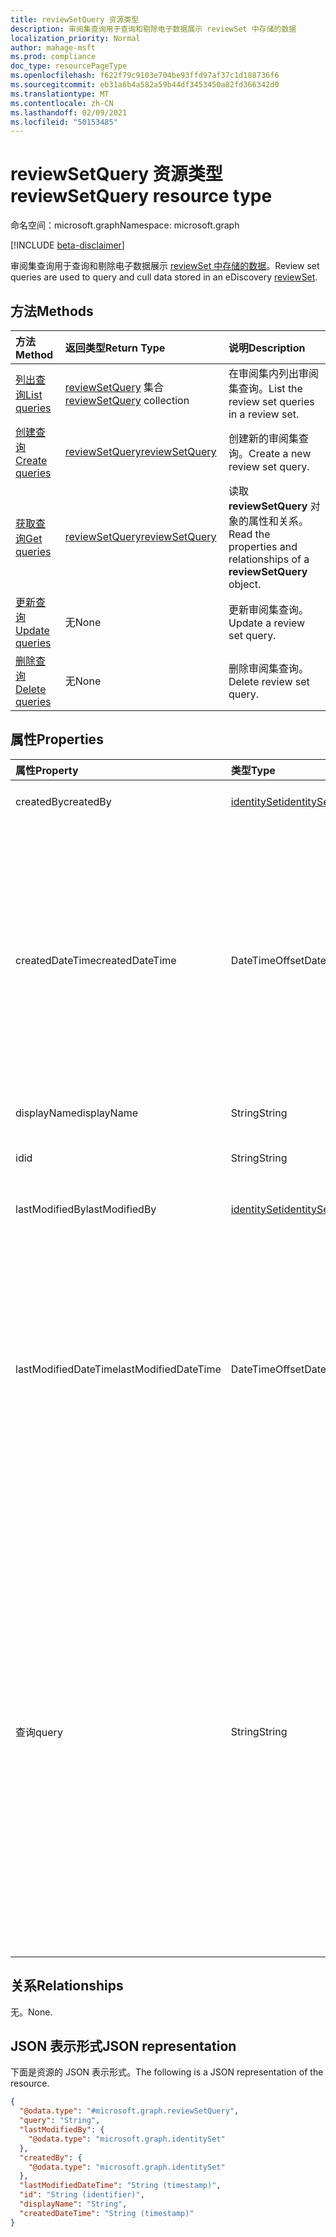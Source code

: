 ```yaml
---
title: reviewSetQuery 资源类型
description: 审阅集查询用于查询和剔除电子数据展示 reviewSet 中存储的数据
localization_priority: Normal
author: mahage-msft
ms.prod: compliance
doc_type: resourcePageType
ms.openlocfilehash: f622f79c9103e704be93ffd97af37c1d188736f6
ms.sourcegitcommit: eb31a6b4a582a59b44df3453450a82fd366342d0
ms.translationtype: MT
ms.contentlocale: zh-CN
ms.lasthandoff: 02/09/2021
ms.locfileid: "50153485"
---
```

# <a name="reviewsetquery-resource-type"></a><span data-ttu-id="e31e1-103">reviewSetQuery 资源类型</span><span class="sxs-lookup"><span data-stu-id="e31e1-103">reviewSetQuery resource type</span></span>

<span data-ttu-id="e31e1-104">命名空间：microsoft.graph</span><span class="sxs-lookup"><span data-stu-id="e31e1-104">Namespace: microsoft.graph</span></span>

[!INCLUDE [beta-disclaimer](../../includes/beta-disclaimer.md)]

<span data-ttu-id="e31e1-105">审阅集查询用于查询和剔除电子数据展示 [reviewSet 中存储的数据](reviewset.md)。</span><span class="sxs-lookup"><span data-stu-id="e31e1-105">Review set queries are used to query and cull data stored in an eDiscovery [reviewSet](reviewset.md).</span></span>

## <a name="methods"></a><span data-ttu-id="e31e1-106">方法</span><span class="sxs-lookup"><span data-stu-id="e31e1-106">Methods</span></span>

| <span data-ttu-id="e31e1-107">方法</span><span class="sxs-lookup"><span data-stu-id="e31e1-107">Method</span></span>       | <span data-ttu-id="e31e1-108">返回类型</span><span class="sxs-lookup"><span data-stu-id="e31e1-108">Return Type</span></span> | <span data-ttu-id="e31e1-109">说明</span><span class="sxs-lookup"><span data-stu-id="e31e1-109">Description</span></span> |
|:-------------|:------------|:------------|
| [<span data-ttu-id="e31e1-110">列出查询</span><span class="sxs-lookup"><span data-stu-id="e31e1-110">List queries</span></span>](../api/reviewsetquery-list.md) | <span data-ttu-id="e31e1-111">[reviewSetQuery](reviewsetquery.md) 集合</span><span class="sxs-lookup"><span data-stu-id="e31e1-111">[reviewSetQuery](reviewsetquery.md) collection</span></span> | <span data-ttu-id="e31e1-112">在审阅集内列出审阅集查询。</span><span class="sxs-lookup"><span data-stu-id="e31e1-112">List the review set queries in a review set.</span></span> |
| [<span data-ttu-id="e31e1-113">创建查询</span><span class="sxs-lookup"><span data-stu-id="e31e1-113">Create queries</span></span>](../api/reviewsetquery-post.md) | [<span data-ttu-id="e31e1-114">reviewSetQuery</span><span class="sxs-lookup"><span data-stu-id="e31e1-114">reviewSetQuery</span></span>](reviewsetquery.md) | <span data-ttu-id="e31e1-115">创建新的审阅集查询。</span><span class="sxs-lookup"><span data-stu-id="e31e1-115">Create a new review set query.</span></span> |
| [<span data-ttu-id="e31e1-116">获取查询</span><span class="sxs-lookup"><span data-stu-id="e31e1-116">Get queries</span></span>](../api/reviewsetquery-get.md) | [<span data-ttu-id="e31e1-117">reviewSetQuery</span><span class="sxs-lookup"><span data-stu-id="e31e1-117">reviewSetQuery</span></span>](reviewsetquery.md) | <span data-ttu-id="e31e1-118">读取 **reviewSetQuery** 对象的属性和关系。</span><span class="sxs-lookup"><span data-stu-id="e31e1-118">Read the properties and relationships of a **reviewSetQuery** object.</span></span> |
| [<span data-ttu-id="e31e1-119">更新查询</span><span class="sxs-lookup"><span data-stu-id="e31e1-119">Update queries</span></span>](../api/reviewsetquery-update.md) | <span data-ttu-id="e31e1-120">无</span><span class="sxs-lookup"><span data-stu-id="e31e1-120">None</span></span> | <span data-ttu-id="e31e1-121">更新审阅集查询。</span><span class="sxs-lookup"><span data-stu-id="e31e1-121">Update a review set query.</span></span> |
| [<span data-ttu-id="e31e1-122">删除查询</span><span class="sxs-lookup"><span data-stu-id="e31e1-122">Delete queries</span></span>](../api/reviewsetquery-delete.md) | <span data-ttu-id="e31e1-123">无</span><span class="sxs-lookup"><span data-stu-id="e31e1-123">None</span></span> | <span data-ttu-id="e31e1-124">删除审阅集查询。</span><span class="sxs-lookup"><span data-stu-id="e31e1-124">Delete review set query.</span></span> |

## <a name="properties"></a><span data-ttu-id="e31e1-125">属性</span><span class="sxs-lookup"><span data-stu-id="e31e1-125">Properties</span></span>

| <span data-ttu-id="e31e1-126">属性</span><span class="sxs-lookup"><span data-stu-id="e31e1-126">Property</span></span>     | <span data-ttu-id="e31e1-127">类型</span><span class="sxs-lookup"><span data-stu-id="e31e1-127">Type</span></span>        | <span data-ttu-id="e31e1-128">说明</span><span class="sxs-lookup"><span data-stu-id="e31e1-128">Description</span></span> |
|:-------------|:------------|:------------|
| <span data-ttu-id="e31e1-129">createdBy</span><span class="sxs-lookup"><span data-stu-id="e31e1-129">createdBy</span></span> | [<span data-ttu-id="e31e1-130">identitySet</span><span class="sxs-lookup"><span data-stu-id="e31e1-130">identitySet</span></span>](/graph/api/resources/identityset) | <span data-ttu-id="e31e1-131">创建查询的用户。</span><span class="sxs-lookup"><span data-stu-id="e31e1-131">The user who created the query.</span></span> |
| <span data-ttu-id="e31e1-132">createdDateTime</span><span class="sxs-lookup"><span data-stu-id="e31e1-132">createdDateTime</span></span> |<span data-ttu-id="e31e1-133">DateTimeOffset</span><span class="sxs-lookup"><span data-stu-id="e31e1-133">DateTimeOffset</span></span>| <span data-ttu-id="e31e1-134">创建查询的时间和日期。</span><span class="sxs-lookup"><span data-stu-id="e31e1-134">The time and date when the query was created.</span></span> <span data-ttu-id="e31e1-135">时间戳类型表示采用 ISO 8601 格式的日期和时间信息，始终采用 UTC 时区。</span><span class="sxs-lookup"><span data-stu-id="e31e1-135">The Timestamp type represents date and time information using ISO 8601 format and is always in UTC time.</span></span> <span data-ttu-id="e31e1-136">例如，2014 年 1 月 1 日午夜 UTC 如下所示：`'2014-01-01T00:00:00Z'`</span><span class="sxs-lookup"><span data-stu-id="e31e1-136">For example, midnight UTC on Jan 1, 2014 would look like this: `'2014-01-01T00:00:00Z'`</span></span>|
| <span data-ttu-id="e31e1-137">displayName</span><span class="sxs-lookup"><span data-stu-id="e31e1-137">displayName</span></span> | <span data-ttu-id="e31e1-138">String</span><span class="sxs-lookup"><span data-stu-id="e31e1-138">String</span></span> | <span data-ttu-id="e31e1-139">查询的名称</span><span class="sxs-lookup"><span data-stu-id="e31e1-139">The name of the query</span></span>|
| <span data-ttu-id="e31e1-140">id</span><span class="sxs-lookup"><span data-stu-id="e31e1-140">id</span></span> |<span data-ttu-id="e31e1-141">String</span><span class="sxs-lookup"><span data-stu-id="e31e1-141">String</span></span>| <span data-ttu-id="e31e1-142">查询的唯一标识符。</span><span class="sxs-lookup"><span data-stu-id="e31e1-142">The unique identifier of the query.</span></span> <span data-ttu-id="e31e1-143">只读。</span><span class="sxs-lookup"><span data-stu-id="e31e1-143">Read-only.</span></span>|
| <span data-ttu-id="e31e1-144">lastModifiedBy</span><span class="sxs-lookup"><span data-stu-id="e31e1-144">lastModifiedBy</span></span> | [<span data-ttu-id="e31e1-145">identitySet</span><span class="sxs-lookup"><span data-stu-id="e31e1-145">identitySet</span></span>](/graph/api/resources/identityset) | <span data-ttu-id="e31e1-146">上次修改查询的用户。</span><span class="sxs-lookup"><span data-stu-id="e31e1-146">The user who last modified the query.</span></span> |
| <span data-ttu-id="e31e1-147">lastModifiedDateTime</span><span class="sxs-lookup"><span data-stu-id="e31e1-147">lastModifiedDateTime</span></span> |<span data-ttu-id="e31e1-148">DateTimeOffset</span><span class="sxs-lookup"><span data-stu-id="e31e1-148">DateTimeOffset</span></span> | <span data-ttu-id="e31e1-149">上次修改查询的日期和时间。</span><span class="sxs-lookup"><span data-stu-id="e31e1-149">The date and time the query was last modified.</span></span> <span data-ttu-id="e31e1-150">时间戳类型表示采用 ISO 8601 格式的日期和时间信息，始终采用 UTC 时区。</span><span class="sxs-lookup"><span data-stu-id="e31e1-150">The Timestamp type represents date and time information using ISO 8601 format and is always in UTC time.</span></span> <span data-ttu-id="e31e1-151">例如，2014 年 1 月 1 日午夜 UTC 如下所示：`'2014-01-01T00:00:00Z'`</span><span class="sxs-lookup"><span data-stu-id="e31e1-151">For example, midnight UTC on Jan 1, 2014 would look like this: `'2014-01-01T00:00:00Z'`</span></span>|
| <span data-ttu-id="e31e1-152">查询</span><span class="sxs-lookup"><span data-stu-id="e31e1-152">query</span></span> | <span data-ttu-id="e31e1-153">String</span><span class="sxs-lookup"><span data-stu-id="e31e1-153">String</span></span> | <span data-ttu-id="e31e1-154">KQL 中的查询字符串 (关键字查询语言) 查询。</span><span class="sxs-lookup"><span data-stu-id="e31e1-154">The query string in KQL (Keyword Query Language) query.</span></span> <span data-ttu-id="e31e1-155">有关详细信息，请参阅 [高级电子数据展示中的文档元数据字段](https://docs.microsoft.com/microsoft-365/compliance/document-metadata-fields-in-advanced-ediscovery)。</span><span class="sxs-lookup"><span data-stu-id="e31e1-155">For details, see [Document metadata fields in Advanced eDiscovery](https://docs.microsoft.com/microsoft-365/compliance/document-metadata-fields-in-advanced-ediscovery).</span></span>  <span data-ttu-id="e31e1-156">此字段直接映射到关键字条件。</span><span class="sxs-lookup"><span data-stu-id="e31e1-156">This field maps directly to the keywords condition.</span></span>  <span data-ttu-id="e31e1-157">您可以使用与值配对的可搜索字段名称 *中列出的字段来* 优化搜索;例如 *，subject："Quarterly Financials"AND Date>=06/01/2016 AND Date<=07/01/2016*</span><span class="sxs-lookup"><span data-stu-id="e31e1-157">You can refine searches by using fields listed in the *searchable field name* paired with values; for example, *subject:"Quarterly Financials" AND Date>=06/01/2016 AND Date<=07/01/2016*</span></span> |

## <a name="relationships"></a><span data-ttu-id="e31e1-158">关系</span><span class="sxs-lookup"><span data-stu-id="e31e1-158">Relationships</span></span>

<span data-ttu-id="e31e1-159">无。</span><span class="sxs-lookup"><span data-stu-id="e31e1-159">None.</span></span>

## <a name="json-representation"></a><span data-ttu-id="e31e1-160">JSON 表示形式</span><span class="sxs-lookup"><span data-stu-id="e31e1-160">JSON representation</span></span>

<span data-ttu-id="e31e1-161">下面是资源的 JSON 表示形式。</span><span class="sxs-lookup"><span data-stu-id="e31e1-161">The following is a JSON representation of the resource.</span></span>

<!-- {
  "blockType": "resource",
  "optionalProperties": [

  ],
  "@odata.type": "microsoft.graph.reviewSetQuery",
  "keyProperty": "id"
}-->

```json
{
  "@odata.type": "#microsoft.graph.reviewSetQuery",
  "query": "String",
  "lastModifiedBy": {
    "@odata.type": "microsoft.graph.identitySet"
  },
  "createdBy": {
    "@odata.type": "microsoft.graph.identitySet"
  },
  "lastModifiedDateTime": "String (timestamp)",
  "id": "String (identifier)",
  "displayName": "String",
  "createdDateTime": "String (timestamp)"
}
```

<!-- uuid: 16cd6b66-4b1a-43a1-adaf-3a886856ed98
2019-02-04 14:57:30 UTC -->
<!-- {
  "type": "#page.annotation",
  "description": "reviewSetQuery resource",
  "keywords": "",
  "section": "documentation",
  "tocPath": ""
}-->

